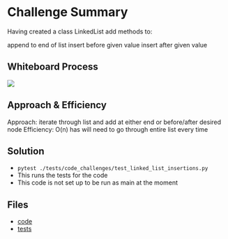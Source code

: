 # Challenge Summary
Having created a class LinkedList add methods to:

append to end of list
insert before given value
insert after given value

## Whiteboard Process
<img src = "https://i.imgur.com/3VhyZiY.png"/>

## Approach & Efficiency
Approach: iterate through list and add at either end or before/after desired node
Efficiency: O(n) has will need to go through entire list every time

## Solution
- `pytest ./tests/code_challenges/test_linked_list_insertions.py`
- This runs the tests for the code
- This code is not set up to be run as main at the moment

## Files
- [code](../data_structures/linked_list.py)
- [tests](../tests/code_challenges/test_linked_list_insertions.py)
